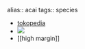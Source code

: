 alias:: acai
tags:: species

- [tokopedia](https://www.tokopedia.com/qualitishop/bibit-tanaman-palem-acai-berry-acai-palm?extParam=ivf%3Dfalse%26src%3Dsearch&refined=true)
- ![](https://peach-geographical-bat-397.mypinata.cloud/ipfs/QmQxpGA4Cf6yTBeUf5uHX7bvYvJn9SKLac6BQCp2mxTneq)
- [[high margin]]
